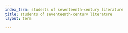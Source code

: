 ```yaml
---
index_term: students of seventeenth-century literature
title: students of seventeenth-century literature
layout: term

---
```

